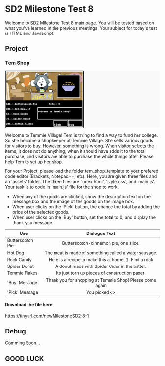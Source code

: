 # SD2 Milestone Test 8

Welcome to SD2 Milestone Test 8 main page. You will be tested based on what you've learned in the previous meetings. 
Your subject for today's test is HTML and Javascript.

## Project

### Tem Shop

![Tem Shop](assets/tem-shop.png "Line Tracer")

Welcome to Temmie Village! Tem is trying to find a way to fund her college. So she
become a shopkeeper at Temmie Village. She sells various goods for visitors to buy. However, something is wrong. When visitor selects the items, it does not do anything, when it should have adds it to the total purchase, and visitors are able to purchase the whole things after. Please help Tem to set up her shop.

For your Project, please load the folder tem_shop_template to your prefered code editor (Brackets, Notepad++, etc). Here, you are given three files and an 'assets' folder. The three files are 'index.html', 'style.css', and 'main.js'. Your task is to code in 'main.js' file for the shop to work.

* When any of the goods are clicked, show the description text on the message box and the image of the goods on the image box.
* When user clicks on the 'Pick' button, the change the total by adding the price of the selected goods.
* When user clicks on the 'Buy' button, set the total to 0, and display the thank you message.

| Use               | Dialogue Text                                            |
|-------------------|:--------------------------------------------------------:|
| Butterscotch Pie  | Butterscotch-cinnamon pie, one slice.                    |
| Hot Dog           | The meat is made of something called a water sausage.    |
| Rock Candy        | Here is a recipe to make this at home: 1. Find a rock    |
| Spider Donut      | A donut made with Spider Cider in the batter.            |
| Temmie Flakes     | Its just torn up pieces of construction paper.           |
| 'Buy' Message     | Thank you for shopping at Temmie Shop! Please come again |
| 'Pick' Message    | You picked <<Item Name>>                                 |


#### **Download the file here**
https://tinyurl.com/newMilestoneSD2-8-1

## Debug

Comming Soon...

## GOOD LUCK

